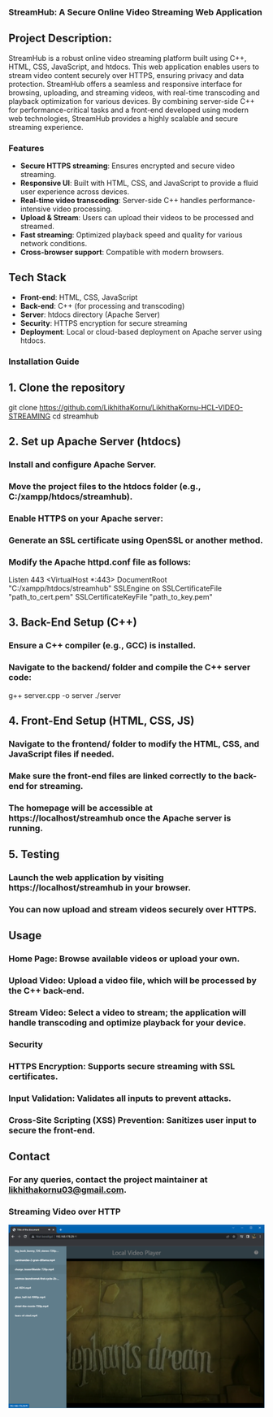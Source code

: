 ### StreamHub: A Secure Online Video Streaming Web Application

## Project Description:
StreamHub is a robust online video streaming platform built using C++, HTML, CSS, JavaScript, and htdocs. This web application enables users to stream video content securely over HTTPS, ensuring privacy and data protection. StreamHub offers a seamless and responsive interface for browsing, uploading, and streaming videos, with real-time transcoding and playback optimization for various devices. By combining server-side C++ for performance-critical tasks and a front-end developed using modern web technologies, StreamHub provides a highly scalable and secure streaming experience.

### Features

- **Secure HTTPS streaming**: Ensures encrypted and secure video streaming.
- **Responsive UI**: Built with HTML, CSS, and JavaScript to provide a fluid user experience across devices.
- **Real-time video transcoding**: Server-side C++ handles performance-intensive video processing.
- **Upload & Stream**: Users can upload their videos to be processed and streamed.
- **Fast streaming**: Optimized playback speed and quality for various network conditions.
- **Cross-browser support**: Compatible with modern browsers.

## Tech Stack

- **Front-end**: HTML, CSS, JavaScript
- **Back-end**: C++ (for processing and transcoding)
- **Server**: htdocs directory (Apache Server)
- **Security**: HTTPS encryption for secure streaming
- **Deployment**: Local or cloud-based deployment on Apache server using htdocs.

### Installation Guide

## 1. Clone the repository
git clone https://github.com/LikhithaKornu/LikhithaKornu-HCL-VIDEO-STREAMING
cd streamhub
## 2. Set up Apache Server (htdocs)
### Install and configure Apache Server.
### Move the project files to the htdocs folder (e.g., C:/xampp/htdocs/streamhub).
### Enable HTTPS on your Apache server:
### Generate an SSL certificate using OpenSSL or another method.
### Modify the Apache httpd.conf file as follows:
Listen 443
<VirtualHost *:443>
    DocumentRoot "C:/xampp/htdocs/streamhub"
    SSLEngine on
    SSLCertificateFile "path_to_cert.pem"
    SSLCertificateKeyFile "path_to_key.pem"
</VirtualHost>
## 3. Back-End Setup (C++)
### Ensure a C++ compiler (e.g., GCC) is installed.
### Navigate to the backend/ folder and compile the C++ server code:
g++ server.cpp -o server
./server
## 4. Front-End Setup (HTML, CSS, JS)
### Navigate to the frontend/ folder to modify the HTML, CSS, and JavaScript files if needed.
### Make sure the front-end files are linked correctly to the back-end for streaming.
### The homepage will be accessible at https://localhost/streamhub once the Apache server is running.
## 5. Testing
### Launch the web application by visiting https://localhost/streamhub in your browser.
### You can now upload and stream videos securely over HTTPS.
## Usage
### Home Page: Browse available videos or upload your own.
### Upload Video: Upload a video file, which will be processed by the C++ back-end.
### Stream Video: Select a video to stream; the application will handle transcoding and optimize playback for your device.
### Security
### HTTPS Encryption: Supports secure streaming with SSL certificates.
### Input Validation: Validates all inputs to prevent attacks.
### Cross-Site Scripting (XSS) Prevention: Sanitizes user input to secure the front-end.
## Contact
### For any queries, contact the project maintainer at likhithakornu03@gmail.com.
### Streaming Video over HTTP

![Screenshot](screenshot.png)
